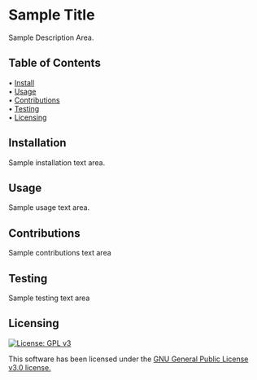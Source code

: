 # Sample Title

Sample Description Area.

## Table of Contents

• [Install](#Install) <br> • [Usage](#Usage) <br> • [Contributions](#Contributions) <br> • [Testing](#Testing) <br> • [Licensing](#Licensing) <br>

## Installation

Sample installation text area.

## Usage

Sample usage text area.

## Contributions

Sample contributions text area

## Testing

Sample testing text area

## Licensing

[![License: GPL v3](https://img.shields.io/badge/License-GPLv3-blue.svg)](https://www.gnu.org/licenses/gpl-3.0)

  <p> This software has been licensed under the <a href= "https://www.gnu.org/licenses/gpl-3" target="_blank"> GNU General Public License v3.0 license. </a></p>

